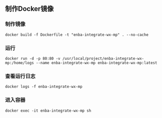 ## 制作Docker镜像

### 制作镜像 
```
docker build -f Dockerfile -t "enba-integrate-wx-mp" . --no-cache
```

### 运行
```
docker run -d -p 80:80 -v /usr/local/project/enba-integrate-wx-mp:/home/logs --name enba-integrate-wx-mp enba-integrate-wx-mp:latest
```

### 查看运行日志
```
docker logs -f enba-integrate-wx-mp
```

### 进入容器
```
docker exec -it enba-integrate-wx-mp sh
```